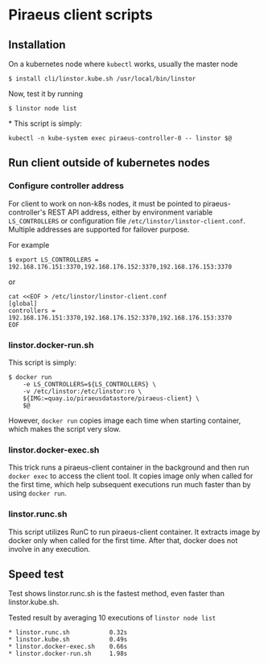 # Piraeus client scripts
## Installation
On a kubernetes node where `kubectl` works, usually the master node
```
$ install cli/linstor.kube.sh /usr/local/bin/linstor
```
Now, test it by running
```
$ linstor node list
```

\* This script is simply:

```
kubectl -n kube-system exec piraeus-controller-0 -- linstor $@
```

## Run client outside of kubernetes nodes

### Configure controller address

For client to work on non-k8s nodes, it must be pointed to piraeus-controller's REST API address, either by environment variable `LS_CONTROLLERS` or configuration file `/etc/linstor/linstor-client.conf`. Multiple addresses are supported for failover purpose. 

For example
```
$ export LS_CONTROLLERS = 192.168.176.151:3370,192.168.176.152:3370,192.168.176.153:3370
```
or
```
cat <<EOF > /etc/linstor/linstor-client.conf
[global]
controllers = 192.168.176.151:3370,192.168.176.152:3370,192.168.176.153:3370
EOF
```

### linstor.docker-run.sh 

This script is simply:
```
$ docker run 
    -e LS_CONTROLLERS=${LS_CONTROLLERS} \
    -v /etc/linstor:/etc/linstor:ro \
    ${IMG:=quay.io/piraeusdatastore/piraeus-client} \
    $@
```
However, `docker run` copies image each time when starting container, which makes the script very slow. 

### linstor.docker-exec.sh

This trick runs a piraeus-client container in the background and then run `docker exec` to access the client tool. It copies image only when called for the first time, which help subsequent executions run much faster than by using `docker run`.

### linstor.runc.sh

This script utilizes RunC to run piraeus-client container. It extracts image by docker only when called for the first time. After that, docker does not involve in any execution.

## Speed test

Test shows linstor.runc.sh is the fastest method, even faster than linstor.kube.sh.

Tested result by averaging 10 executions of `linstor node list`
```
* linstor.runc.sh           0.32s
* linstor.kube.sh           0.49s
* linstor.docker-exec.sh    0.66s
* linstor.docker-run.sh     1.98s
```
